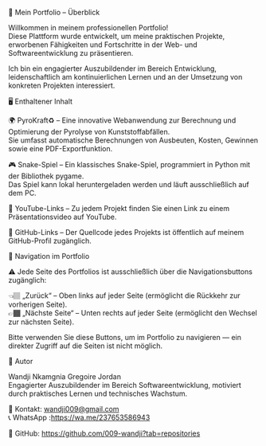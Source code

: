 📁 Mein Portfolio – Überblick  
  

Willkommen in meinem professionellen Portfolio!  
Diese Plattform wurde entwickelt, um meine praktischen Projekte, erworbenen Fähigkeiten und Fortschritte in der Web- und Softwareentwicklung zu präsentieren.  

Ich bin ein engagierter Auszubildender im Bereich Entwicklung, leidenschaftlich am kontinuierlichen Lernen und an der Umsetzung von konkreten Projekten interessiert.  
  

🖥 Enthaltener Inhalt  
  

🌍 PyroKraft♻ – Eine innovative Webanwendung zur Berechnung und Optimierung der Pyrolyse von Kunststoffabfällen.  
Sie umfasst automatische Berechnungen von Ausbeuten, Kosten, Gewinnen sowie eine PDF-Exportfunktion.  
  

🎮 Snake-Spiel – Ein klassisches Snake-Spiel, programmiert in Python mit der Bibliothek pygame.  
Das Spiel kann lokal heruntergeladen werden und läuft ausschließlich auf dem PC.  
  

🔗 YouTube-Links – Zu jedem Projekt finden Sie einen Link zu einem Präsentationsvideo auf YouTube.  
  

📂 GitHub-Links – Der Quellcode jedes Projekts ist öffentlich auf meinem GitHub-Profil zugänglich.  
  

📌 Navigation im Portfolio

⚠ Jede Seite des Portfolios ist ausschließlich über die Navigationsbuttons zugänglich:  
  

👈🏽 „Zurück“ – Oben links auf jeder Seite (ermöglicht die Rückkehr zur vorherigen Seite).  
👉🏾 „Nächste Seite“ – Unten rechts auf jeder Seite (ermöglicht den Wechsel zur nächsten Seite).  
  

Bitte verwenden Sie diese Buttons, um im Portfolio zu navigieren — ein direkter Zugriff auf die Seiten ist nicht möglich.  
  

👤 Autor  
  

Wandji Nkamgnia Gregoire Jordan  
Engagierter Auszubildender im Bereich Softwareentwicklung, motiviert durch praktisches Lernen und technisches Wachstum.  
  

📧 Kontakt: wandji009@gmail.com  
📞 WhatsApp :https://wa.me/237653586943

🔗 GitHub: https://github.com/009-wandji?tab=repositories
